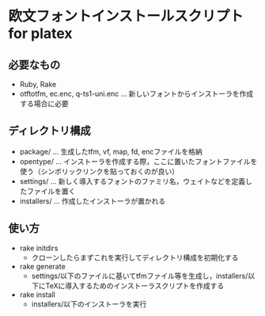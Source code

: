 欧文フォントインストールスクリプト for platex
========

必要なもの
----
- Ruby, Rake
- otftotfm, ec.enc, q-ts1-uni.enc ... 新しいフォントからインストーラを作成する場合に必要

ディレクトリ構成
----
- package/ ... 生成したtfm, vf, map, fd, encファイルを格納
- opentype/ ... インストーラを作成する際，ここに置いたフォントファイルを使う（シンボリックリンクを貼っておくのが良い）
- settings/ ... 新しく導入するフォントのファミリ名，ウェイトなどを定義したファイルを置く
- installers/ ... 作成したインストーラが置かれる

使い方
----
- rake initdirs
  + クローンしたらまずこれを実行してディレクトリ構成を初期化する
- rake generate
  + settings/以下のファイルに基いてtfmファイル等を生成し，installers/以下にTeXに導入するためのインストーラスクリプトを作成する
- rake install
  + installers/以下のインストーラを実行
